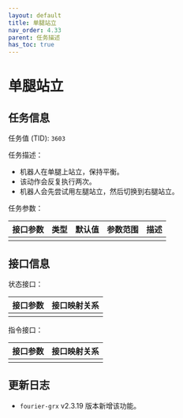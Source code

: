 ```yaml
---
layout: default
title: 单腿站立
nav_order: 4.33
parent: 任务描述
has_toc: true
---
```


# 单腿站立

## 任务信息

任务值 (TID): `3603`

任务描述：

- 机器人在单腿上站立，保持平衡。
- 该动作会反复执行两次。
- 机器人会先尝试用左腿站立，然后切换到右腿站立。

任务参数：

| 接口参数 | 类型 | 默认值 | 参数范围 | 描述 |
|------|----|-----|------|----|
|      |    |     |      |    |

## 接口信息

状态接口：

| 接口参数 | 接口映射关系 |
|------|--------|
|      |        |

指令接口：

| 接口参数 | 接口映射关系 |
|------|--------|
|      |        |

## 更新日志

- `fourier-grx` v2.3.19 版本新增该功能。